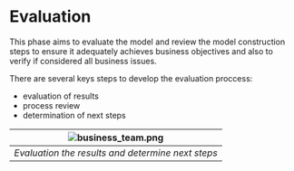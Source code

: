 Evaluation
===========

This phase aims to evaluate the model and review the model construction steps to ensure it adequately achieves business objectives and also to verify if considered all business issues.

There are several keys steps to develop the evaluation proccess:
- evaluation of results
- process review
- determination of next steps

| ![business_team.png](https://github.com/almirgouvea/The-Crisp-DM-Model/blob/main/images/business_team.png) | 
|:--:| 
| *Evaluation the results and determine next steps* |
